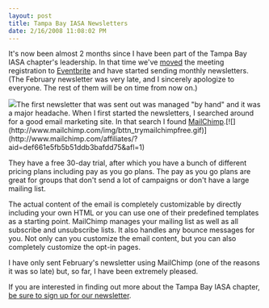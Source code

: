 ```yaml
---
layout: post
title: Tampa Bay IASA Newsletters
date: 2/16/2008 11:08:02 PM
---
```


It's now been almost 2 months since I have been part of the Tampa Bay IASA chapter's leadership. In that time we've [moved](http://geekswithblogs.net/sdorman/archive/2007/12/28/tampa-bay-iasa-meeting-registration.aspx) the meeting registration to [Eventbrite](http://tampabayiasa.eventbrite.com/) and have started sending monthly newsletters. (The February newsletter was very late, and I sincerely apologize to everyone. The rest of them will be on time from now on.)

[![](http://www.mailchimp.com/img/affiliates/spread_monkey_love1.gif)](http://www.mailchimp.com/affiliates/?aid=def661e5fb5b51ddb3bafdd75&afl=1)The first newsletter that was sent out was managed "by hand" and it was a major headache. When I first started the newsletters, I searched around for a good email marketing site. In that search I found [MailChimp](http://www.mailchimp.com/index.phtml "http://www.mailchimp.com/index.phtml").[![](http://www.mailchimp.com/img/bttn_trymailchimpfree.gif)](http://www.mailchimp.com/affiliates/?aid=def661e5fb5b51ddb3bafdd75&afl=1)

They have a free 30-day trial, after which you have a bunch of different pricing plans including pay as you go plans. The pay as you go plans are great for groups that don't send a lot of campaigns or don't have a large mailing list.

The actual content of the email is completely customizable by directly including your own HTML or you can use one of their predefined templates as a starting point. MailChimp manages your mailing list as well as all subscribe and unsubscribe lists. It also handles any bounce messages for you. Not only can you customize the email content, but you can also completely customize the opt-in pages.

I have only sent February's newsletter using MailChimp (one of the reasons it was so late) but, so far, I have been extremely pleased. 

If you are interested in finding out more about the Tampa Bay IASA chapter, [be sure to sign up for our newsletter](http://list-manage.com/subscribe.phtml?id=165a30debe).
